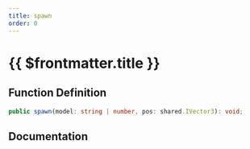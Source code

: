 ```yaml
---
title: spawn
order: 0
---
```


# {{ $frontmatter.title }}

## Function Definition

```ts
public spawn(model: string | number, pos: shared.IVector3): void;
```

## Documentation

<!--@include: ./parts/spawn.md-->
